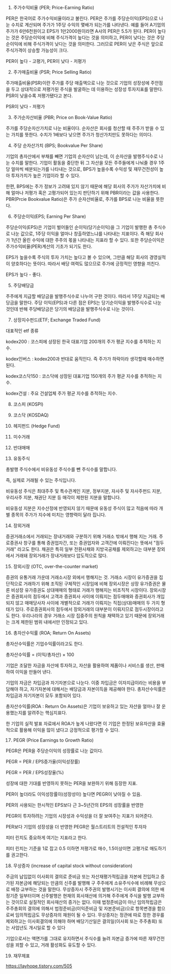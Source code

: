 1. 주가수익비율 (PER; Price-Earning Ratio)

PER은 한국어로 주가수익비율이라고 불린다. PER은 주가를 주당순이익(EPS)으로 나눈 수치로 계산되며 주가가 1주당 수익의 몇배가 되는가를 나타낸다. 예를 들어 A기업의 주가가 6만6천원이고 EPS가 1만2000원이라면 A사의 PER은 5.5가 된다. PER이 높다는 것은 주당순이익에 비해 주식가격이 높다는 것을 의미하고, PER이 낮다는 것은 주당순이익에 비해 주식가격이 낮다는 것을 의미한다. 그러므로 PER이 낮은 주식은 앞으로 주식가격이 상승할 가능성이 크다.

PER이 높다 - 고평가, PER이 낮다 - 저평가

2. 주가매출비율 (PSR; Price Selling Ratio) 

주가매출비율(PSR)이란 주가를 주당 매출액으로 나눈 것으로 기업의 성장성에 주안점을 두고 상대적으로 저평가된 주식을 발굴하는 데 이용하는 성장성 투자지표를 말한다. PSR이 낮을수록 저평가됐다고 본다.

PSR이 낮다 - 저평가

3. 주가순자산비율 (PBR; Price on Book-Value Ratio)

주가를 주당순자산가치로 나눈 비율이다. 순자산은 회사를 청산할 때 주주가 받을 수 있는 가치를 뜻한다. 수치가 1배보다 낮으면 주가가 청산가치만도 못하다는 의미다. 

4. 주당 순자산가치 (BPS; Bookvalue Per Share)

기업의 총자산에서 부채를 빼면 기업의 순자산이 남는데, 이 순자산을 발행주식수로 나눈 수치를 말한다.
기업이 활동을 중단한 뒤 그 자산을 모든 주주들에게 나눠줄 경우 1주당 얼마씩 배분되는가를 나타내는 것으로, BPS가 높을수록 수익성 및 재무건전성이 높아 투자가치가 높은 기업이라 할 수 있다.

한편, BPS에는 주가 정보가 고려돼 있지 않기 때문에 해당 회사의 주가가 자산가치에 비해 얼마나 저평가 혹은 고평가되어 있는지 판단하기 위해 PBR이라는 값을 사용한다. PBR(Prcie Bookvalue Ratio)은 주가 순자산비율로, 주가를 BPS로 나눈 비율을 뜻한다. 

6. 주당순이익(EPS; Earning Per Share)

주당순이익(EPS)은 기업이 벌어들인 순이익(당기순이익)을 그 기업이 발행한 총 주식수로 나눈 값으로, 1주당 이익을 얼마나 창출하였느냐를 나타내는 지표이다. 즉 해당 회사가 1년간 올린 수익에 대한 주주의 몫을 나타내는 지표라 할 수 있다. 또한 주당순이익은 주가수익비율(PER)계산의 기초가 되기도 한다.

EPS가 높을수록 주식의 투자 가치는 높다고 볼 수 있으며, 그만큼 해당 회사의 경영실적이 양호하다는 뜻이다. 따라서 배당 여력도 많으므로 주가에 긍정적인 영향을 끼친다.

EPS가 높다 - 좋다.

5. 주당배당금

주주에게 지급할 배당금을 발행주식수로 나누어 구한 것이다. 따라서 1주당 지급되는 배당금을 말한다. 주당 이익(EPS)과 다른 점은 EPS는 당기순이익을 발행주식수로 나눈 것인데 반해 주당배당금은 당기의 배당금을 발행주식수로 나눈 것이다.

7. 상장지수펀드(ETF; Exchange Traded Fund)

대표적인 etf 종류

kodex200 : 코스피에 상장된 한국 대표기업 200개의 주가 평균 지수를 추적하는 지수.

kodex인버스 : kodex200과 반대로 움직인다. 즉 주가가 하락이라 생각할때 매수하면 된다.

kodex코스닥150 : 코스닥에 상장된 대표기업 150개의 주가 평균 지수를 추적하는 지수. 

kodex건설 : 주요 건설업체 주가 평균 지수를 추적하는 지수.


8. 코스피 (KOSPI)

10. 코스닥 (KOSDAQ)

9. 헤지펀드 (Hedge Fund)

11. 미수거래

12. 반대매매

13. 유동주식

총발행 주식수에서 비유동성 주식수를 뺀 주식수를 말합니다.

즉, 실제로 거래될 수 있는 주식입니다.

비유동성 주식은 최대주주 및 특수관계인 지분, 정부지분, 자사주 및 자사주펀드 지분, 우리사주 지분, 채권단 지분 등 매각이 제한된 지분을 말합니다.

비유동성 지분은 지수산정에 반영되지 않기 때문에 유동성 주식이 많고 적음에 따라 개별 종목의 주가가 지수에 미치는 영향력이 달라 집니다.

14. 장외거래

증권거래소에서 거래되는 장내거래와 구분하기 위해 거래소 밖에서 행해 지는 거래. 주로증권사 창구를 통해 증권업자간, 또는 증권업자와 고객간에 이뤄진다는 뜻에서 "점두거래" 라고도 한다. 채권은 특히 일부 전환사채와 지방국공채를 제외하고는 대부분 장외에서 거래돼 장외거래가 장내거래보다 압도적으로 많다. 

15. 장외시장 (OTC, over-the-counter market) 

증권의 유통거래 가운데 거래소시장 외에서 행해지는 것. 거래소 시장이 유가증권을 집단적으로 거래하기 위해 조직된 구체적인 시장임에 비해 장외시장은 상장 유가증권은 물론 비상장 유가증권도 상대매매의 형태로 거래가 행해지는 비조직적 시장이다. 장외시장은 증권회사의 점두에서 고객과 증권회사 사이에 이뤄지는 점두매매와 증권회사가 개입되지 않고 매매당사자 사이에 개별적으로 거래가 이뤄지는 직접(상대)매매의 두 가지 형태가 있다. 주로증권회사의 점두에서 장외거래의 대부분이 이뤄지므로 점두시장이라고도 한다. 우리나라의 경우 거래소 시장 집중주의 원칙을 채택하고 있기 때문에 장외거래는 크게 제한된 범위 내에서만 인정되고 있다.  

16. 총자산수익률 (ROA; Return On Assets)

총자산수익률은 기업수익률이라고도 한다.

총자산수익률 = (이익/총자산) × 100

기업은 조달한 자금을 자산에 투자하고, 자산을 활용하여 제품이나 서비스를 생산, 판매하여 이익을 만들어 낸다.

기업의 자금은 차입금과 자기자본으로 나눈다. 이중 차입금은 이자지급이라는 비용을 부담해야 하고, 자기자본에 대해서는 배당금과 자본이득을 제공해야 한다. 총자산수익률은 차입금과 자기자본이 모두 포함되어 있다.


총자산수익률(ROA : Return On Assets)은 기업이 보유하고 있는 자산을 얼마나 잘 운용했는지를 알려주는 핵심지표다.

한 기업의 실적 발표 자료에서 ROA가 높게 나왔다면 이 기업은 한정된 보유자산을 효율적으로 활용해 이익을 많이 냈다고 긍정적으로 평가할 수 있다.

17. PEGR (Price Earnings to Growth Ratio)



PEGR은 PER을 주당순이익의 성장률로 나눈 값이다.

PEGR = PER / EPS증가율(이익성장률)

PEGR = PER / EPS성장율(%)



성장에 대한 기대를 반영하지 못하는 PER을 보완하기 위해 등장한 지표. 



PER이 높더라도 이익성장률이(성장성이) 높다면 PEGR이 낮아질 수 있음.



PER의 사용되는 한시적인 EPS보다 근 3~5년간의 EPS의 성장률을 반영한 

PEGR이 투자하려는 기업의 시장성과 수익성을 더 잘 보여주는 지표가 되어준다.



PER보다 기업의 성장성을 더 반영한 PEGR은 월스트리트의 전설적인 투자자 

피터 린치도 중요하게 여기는 지표라고 한다.



피터 린치는 기준을 1로 잡고 0.5 이하면 저평가로 매수, 1.5이상이면 고평가로 매도하기를 권고한다.

18. 무상증자 (increase of capital stock without consideration)

주금의 납입없이 이사회의 결의로 준비금 또는 자산재평가적립금을 자본에 전입하고 증가된 자본금에 해당되는 만큼의 신주를 발행해 구 주주에게 소유주식수에 비례해 무상으로 배정·교부하는 것을 말한다. 무상증자시 주주권의 발행시기는 이사회 결의에 의한 배정기준 일부터이며 신주발행은 현재의 회사재산에 의거해 주주에게 주식을 발행 교부하는 것이므로 실질적인 회사재산의 증가는 없다. 이때 법정준비금이 아닌 임의적립금은 주주총회의 결의에 의해서 법정준비금(이익준비금 및 자본준비금)으로 항목변경을 함으로써 임의적립금도 무상증자의 재원이 될 수 있다. 무상증자는 정관에 따로 정한 경우를 제외하고는 이사회결의에 의해야 하며 배당기산일은 결의일(이사회 또는 주주총회) 또는 사업년도 개시일로 할 수 있다

기업으로서는 액면가를 그대로 유지하면서 주식수를 늘려 자본금 증가에 따른 재무건전성을 꾀할 수 있고, 거래 활성화도 유도할 수 있다.

19. 재무제표 

https://layhope.tistory.com/505



